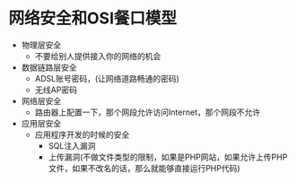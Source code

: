 # 网络安全和OSI餐口模型
* 物理层安全
    * 不要给别人提供接入你的网络的机会
* 数据链路层安全
    * ADSL账号密码，(让网络道路畅通的密码)
    * 无线AP密码
* 网络层安全
    * 路由器上配置一下，那个网段允许访问Internet，那个网段不允许
* 应用层安全
    * 应用程序开发的时候的安全
        * SQL注入漏洞
        * 上传漏洞(不做文件类型的限制，如果是PHP网站，如果允许上传PHP文件，如果不改名的话，那么就能够直接运行PHP代码)